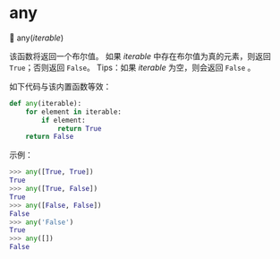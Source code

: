 # any

🔨 any(*iterable*)

该函数将返回一个布尔值。
如果 *iterable* 中存在布尔值为真的元素，则返回 `True`；否则返回 `False`。
Tips：如果 *iterable* 为空，则会返回 `False` 。

如下代码与该内置函数等效：

```python
def any(iterable):
    for element in iterable:
        if element:
            return True
    return False
```

示例：

```python
>>> any([True, True])
True
>>> any([True, False])
True
>>> any([False, False])
False
>>> any('False')
True
>>> any([])
False
```

